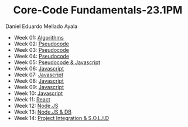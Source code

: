 # <div align="center"> Core-Code Fundamentals-23.1PM </div>
Daniel Eduardo Mellado Ayala

* Week 01: [Algorithms](https://github.com/melladodaniel/core-code-from-scratch-readme/tree/main/Challenges/Week%2001 "Algorithms")
* Week 02: [Pseudocode](https://github.com/melladodaniel/core-code-from-scratch-readme/tree/main/Challenges/Week%2002 "Pseudocode")
* Week 03: [Pseudocode](https://github.com/melladodaniel/core-code-from-scratch-readme/tree/main/Challenges/Week%2003 "Pseudocode")
* Week 04: [Pseudocode](https://github.com/melladodaniel/core-code-from-scratch-readme/tree/main/Challenges/Week%2004 "Pseudocode")
* Week 05: [Pseudocode & Javascript](https://github.com/melladodaniel/core-code-from-scratch-readme/tree/main/Challenges/Week%2005 "Pseudocode & Javascript")
* Week 06: [Javascript](https://github.com/melladodaniel/core-code-from-scratch-readme/tree/main/Challenges/Week%2006 "Javascript")
* Week 07: [Javascript](https://github.com/melladodaniel/core-code-from-scratch-readme/tree/main/Challenges/Week%2007 "Javascript")
* Week 08: [Javascript](https://github.com/melladodaniel/core-code-from-scratch-readme/tree/main/Challenges/Week%2008 "Javascript")
* Week 09: [Javascript](https://github.com/melladodaniel/core-code-from-scratch-readme/tree/main/Challenges/Week%2009 "Javascript")
* Week 10: [Javascript](https://github.com/melladodaniel/core-code-from-scratch-readme/tree/main/Challenges/Week%2010 "Javascript")
* Week 11: [React](https://github.com/melladodaniel/core-code-from-scratch-readme/tree/main/Challenges/Week%2011 "React")
* Week 12: [Node.JS](https://github.com/melladodaniel/core-code-from-scratch-readme/tree/main/Challenges/Week%2012 "Node.JS")
* Week 13: [Node.JS & DB](https://github.com/melladodaniel/core-code-from-scratch-readme/tree/main/Challenges/Week%2013 "Node.JS & DB")
* Week 14: [Project Integration & S.O.L.I.D](https://github.com/melladodaniel/core-code-from-scratch-readme/tree/main/Challenges/Week%2014 "Project Integration & S.O.L.I.D")
